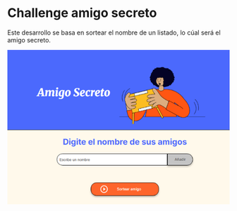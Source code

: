 # Challenge amigo secreto

Este desarrollo se basa en sortear el nombre de un listado, lo cúal será el amigo secreto.

![alt text](./assets/portada-proyecto.png)


